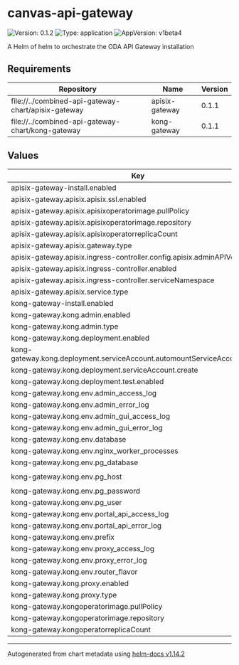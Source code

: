 # canvas-api-gateway

![Version: 0.1.2](https://img.shields.io/badge/Version-0.1.2-informational?style=flat-square) ![Type: application](https://img.shields.io/badge/Type-application-informational?style=flat-square) ![AppVersion: v1beta4](https://img.shields.io/badge/AppVersion-v1beta4-informational?style=flat-square)

A Helm of helm to orchestrate the ODA API Gateway installation

## Requirements

| Repository | Name | Version |
|------------|------|---------|
| file://../combined-api-gateway-chart/apisix-gateway | apisix-gateway | 0.1.1 |
| file://../combined-api-gateway-chart/kong-gateway | kong-gateway | 0.1.1 |

## Values

| Key | Type | Default | Description |
|-----|------|---------|-------------|
| apisix-gateway-install.enabled | bool | `false` |  |
| apisix-gateway.apisix.apisix.ssl.enabled | bool | `true` |  |
| apisix-gateway.apisix.apisixoperatorimage.pullPolicy | string | `"IfNotPresent"` |  |
| apisix-gateway.apisix.apisixoperatorimage.repository | string | `"ravijangra92/apisix-operator:1.3"` |  |
| apisix-gateway.apisix.apisixoperatorreplicaCount | int | `1` |  |
| apisix-gateway.apisix.gateway.type | string | `"LoadBalancer"` |  |
| apisix-gateway.apisix.ingress-controller.config.apisix.adminAPIVersion | string | `"v3"` |  |
| apisix-gateway.apisix.ingress-controller.enabled | bool | `true` |  |
| apisix-gateway.apisix.ingress-controller.serviceNamespace | string | `"ingress-apisix"` |  |
| apisix-gateway.apisix.service.type | string | `"LoadBalancer"` |  |
| kong-gateway-install.enabled | bool | `false` |  |
| kong-gateway.kong.admin.enabled | bool | `true` |  |
| kong-gateway.kong.admin.type | string | `"LoadBalancer"` |  |
| kong-gateway.kong.deployment.enabled | bool | `true` |  |
| kong-gateway.kong.deployment.serviceAccount.automountServiceAccountToken | bool | `false` |  |
| kong-gateway.kong.deployment.serviceAccount.create | bool | `true` |  |
| kong-gateway.kong.deployment.test.enabled | bool | `false` |  |
| kong-gateway.kong.env.admin_access_log | string | `"/dev/stdout"` |  |
| kong-gateway.kong.env.admin_error_log | string | `"/dev/stderr"` |  |
| kong-gateway.kong.env.admin_gui_access_log | string | `"/dev/stdout"` |  |
| kong-gateway.kong.env.admin_gui_error_log | string | `"/dev/stderr"` |  |
| kong-gateway.kong.env.database | string | `"postgres"` |  |
| kong-gateway.kong.env.nginx_worker_processes | string | `"2"` |  |
| kong-gateway.kong.env.pg_database | string | `"kong"` |  |
| kong-gateway.kong.env.pg_host | string | `"kong-postgresql.kong.svc.cluster.local"` |  |
| kong-gateway.kong.env.pg_password | string | `"kong"` |  |
| kong-gateway.kong.env.pg_user | string | `"kong"` |  |
| kong-gateway.kong.env.portal_api_access_log | string | `"/dev/stdout"` |  |
| kong-gateway.kong.env.portal_api_error_log | string | `"/dev/stderr"` |  |
| kong-gateway.kong.env.prefix | string | `"/kong_prefix/"` |  |
| kong-gateway.kong.env.proxy_access_log | string | `"/dev/stdout"` |  |
| kong-gateway.kong.env.proxy_error_log | string | `"/dev/stderr"` |  |
| kong-gateway.kong.env.router_flavor | string | `"traditional"` |  |
| kong-gateway.kong.proxy.enabled | bool | `true` |  |
| kong-gateway.kong.proxy.type | string | `"LoadBalancer"` |  |
| kong-gateway.kongoperatorimage.pullPolicy | string | `"IfNotPresent"` |  |
| kong-gateway.kongoperatorimage.repository | string | `"ravijangra92/kong-operator:1.3"` |  |
| kong-gateway.kongoperatorreplicaCount | int | `1` |  |

----------------------------------------------
Autogenerated from chart metadata using [helm-docs v1.14.2](https://github.com/norwoodj/helm-docs/releases/v1.14.2)
